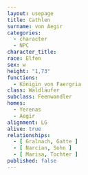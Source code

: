 ```yaml
---
layout: usepage
title: Cathlen
surname: von Aegir
categories:
  - character
  - NPC
character_title: 
race: Elfen
sex: w
height: "1,73"
functions:
  - Königin von Faergria
class: Waldläufer
subclass: Feenwandler
homes:
  - Yerenas
  - Aegir
alignment: LG
alive: true
relationships:
  - [ Gralnach, Gatte ]
  - [ Narcian, Sohn ]
  - [ Marisa, Tochter ]
published: false
---
```


